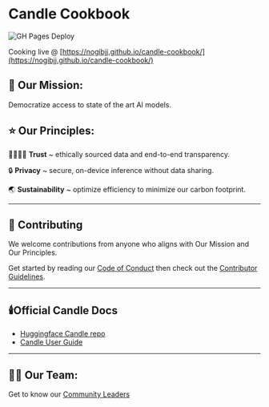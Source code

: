 # Candle Cookbook

![GH Pages Deploy](https://github.com/nogibjj/candle-cookbook/actions/workflows/deploy.yml/badge.svg)

Cooking live @ [https://nogibjj.github.io/candle-cookbook/](https://nogibjj.github.io/candle-cookbook/)

## 🚀 Our Mission:

Democratize access to state of the art AI models.

## ⭐ Our Principles: 

🫱🏾‍🫲🏼 **Trust** ~ ethically sourced data and end-to-end transparency.

🔒 **Privacy** ~ secure, on-device inference without data sharing.

🌏 **Sustainability** ~ optimize efficiency to minimize our carbon footprint.

<hr>

## 🌱 Contributing

We welcome contributions from anyone who aligns with Our Mission and Our Principles.

Get started by reading our [Code of Conduct](./CODE_OF_CONDUCT.md) then check out the [Contributor Guidelines](./CONTRIBUTING.md).

<hr>

## 🕯️Official Candle Docs

* [Huggingface Candle repo](https://github.com/huggingface/candle)
* [Candle User Guide](https://huggingface.github.io/candle/guide/installation.html)


<hr>

## 🧑‍🍳 Our Team: 

Get to know our [Community Leaders](./TEAM.md)
